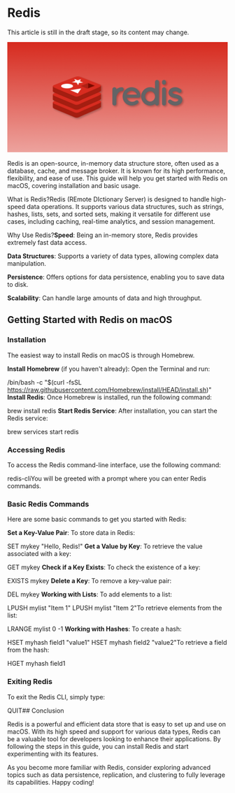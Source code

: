 # Redis

This article is still in the draft stage, so its content may change.

![](./images/28-Redis_1.jpeg)

Redis is an open-source, in-memory data structure store, often used as a database, cache, and message broker. It is known for its high performance, flexibility, and ease of use. This guide will help you get started with Redis on macOS, covering installation and basic usage.

What is Redis?Redis (REmote DIctionary Server) is designed to handle high-speed data operations. It supports various data structures, such as strings, hashes, lists, sets, and sorted sets, making it versatile for different use cases, including caching, real-time analytics, and session management.

Why Use Redis?**Speed**: Being an in-memory store, Redis provides extremely fast data access.

**Data Structures**: Supports a variety of data types, allowing complex data manipulation.

**Persistence**: Offers options for data persistence, enabling you to save data to disk.

**Scalability**: Can handle large amounts of data and high throughput.

## Getting Started with Redis on macOS

### Installation

The easiest way to install Redis on macOS is through Homebrew.

**Install Homebrew** (if you haven't already): Open the Terminal and run:

/bin/bash -c "$(curl -fsSL https://raw.githubusercontent.com/Homebrew/install/HEAD/install.sh)"
**Install Redis**: Once Homebrew is installed, run the following command:

brew install redis
**Start Redis Service**: After installation, you can start the Redis service:

brew services start redis
### Accessing Redis

To access the Redis command-line interface, use the following command:

redis-cliYou will be greeted with a prompt where you can enter Redis commands.

### Basic Redis Commands

Here are some basic commands to get you started with Redis:

**Set a Key-Value Pair**: To store data in Redis:

SET mykey "Hello, Redis!"
**Get a Value by Key**: To retrieve the value associated with a key:

GET mykey
**Check if a Key Exists**: To check the existence of a key:

EXISTS mykey
**Delete a Key**: To remove a key-value pair:

DEL mykey
**Working with Lists**: To add elements to a list:

LPUSH mylist "Item 1" LPUSH mylist "Item 2"To retrieve elements from the list:

LRANGE mylist 0 -1
**Working with Hashes**: To create a hash:

HSET myhash field1 "value1" HSET myhash field2 "value2"To retrieve a field from the hash:

HGET myhash field1
### Exiting Redis

To exit the Redis CLI, simply type:

QUIT## Conclusion

Redis is a powerful and efficient data store that is easy to set up and use on macOS. With its high speed and support for various data types, Redis can be a valuable tool for developers looking to enhance their applications. By following the steps in this guide, you can install Redis and start experimenting with its features.

As you become more familiar with Redis, consider exploring advanced topics such as data persistence, replication, and clustering to fully leverage its capabilities. Happy coding!